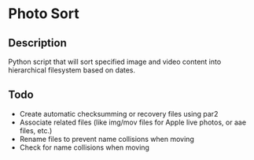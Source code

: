 # Photo Sort #

## Description ##
Python script that will sort specified image and video content into hierarchical filesystem based on dates.

## Todo ##
* Create automatic checksumming or recovery files using par2
* Associate related files (like img/mov files for Apple live photos, or aae files, etc.)
* Rename files to prevent name collisions when moving
* Check for name collisions when moving
